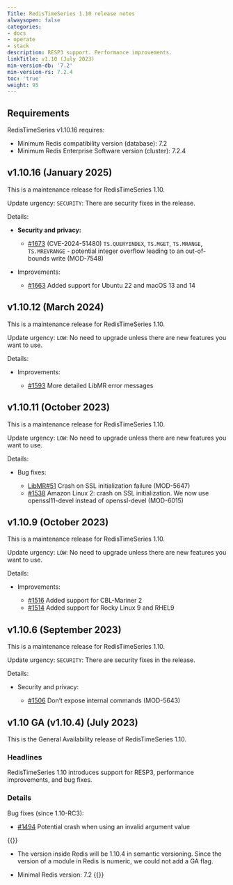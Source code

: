 ```yaml
---
Title: RedisTimeSeries 1.10 release notes
alwaysopen: false
categories:
- docs
- operate
- stack
description: RESP3 support. Performance improvements.
linkTitle: v1.10 (July 2023)
min-version-db: '7.2'
min-version-rs: 7.2.4
toc: 'true'
weight: 95
---
```

## Requirements

RedisTimeSeries v1.10.16 requires:

- Minimum Redis compatibility version (database): 7.2
- Minimum Redis Enterprise Software version (cluster): 7.2.4

## v1.10.16 (January 2025)

This is a maintenance release for RedisTimeSeries 1.10.

Update urgency: `SECURITY`: There are security fixes in the release.

Details:

- **Security and privacy:**
  - [#1673](https://github.com/redistimeseries/redistimeseries/pull/1673) (CVE-2024-51480) `TS.QUERYINDEX`, `TS.MGET`, `TS.MRANGE`, `TS.MREVRANGE` - potential integer overflow leading to an out-of-bounds write (MOD-7548)

- Improvements:
  - [#1663](https://github.com/redistimeseries/redistimeseries/pull/1663) Added support for Ubuntu 22 and macOS 13 and 14

## v1.10.12 (March 2024)

This is a maintenance release for RedisTimeSeries 1.10.

Update urgency: `LOW`: No need to upgrade unless there are new features you want to use.

Details:

- Improvements:

  - [#1593](https://github.com/RedisTimeSeries/RedisTimeSeries/pull/1593) More detailed LibMR error messages

## v1.10.11 (October 2023)

This is a maintenance release for RedisTimeSeries 1.10.

Update urgency: `LOW`: No need to upgrade unless there are new features you want to use.

Details:

- Bug fixes:

  - [LibMR#51](https://github.com/RedisGears/LibMR/pull/51) Crash on SSL initialization failure (MOD-5647)
  - [#1538](https://github.com/RedisTimeSeries/RedisTimeSeries/pull/1538) Amazon Linux 2: crash on SSL initialization. We now use openssl11-devel instead of openssl-devel (MOD-6015)

## v1.10.9 (October 2023)

This is a maintenance release for RedisTimeSeries 1.10.

Update urgency: `LOW`: No need to upgrade unless there are new features you want to use.

Details:

- Improvements:

  - [#1516](https://github.com/RedisTimeSeries/RedisTimeSeries/pull/1516) Added support for CBL-Mariner 2
  - [#1514](https://github.com/RedisTimeSeries/RedisTimeSeries/pull/1514) Added support for Rocky Linux 9 and RHEL9

## v1.10.6 (September 2023)

This is a maintenance release for RedisTimeSeries 1.10.

Update urgency: `SECURITY`: There are security fixes in the release.

Details:

- Security and privacy:

  - [#1506](https://github.com/RedisTimeSeries/RedisTimeSeries/pull/1506) Don’t expose internal commands (MOD-5643)

## v1.10 GA (v1.10.4) (July 2023)

This is the General Availability release of RedisTimeSeries 1.10.

### Headlines

RedisTimeSeries 1.10 introduces support for RESP3, performance improvements, and bug fixes.

### Details

Bug fixes (since 1.10-RC3):

- [#1494](https://github.com/RedisTimeSeries/RedisTimeSeries/issues/1494) Potential crash when using an invalid argument value

{{<note>}}
- The version inside Redis will be 1.10.4 in semantic versioning. Since the version of a module in Redis is numeric, we could not add a GA flag.

- Minimal Redis version: 7.2
{{</note>}}
